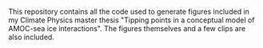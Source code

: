 This repository contains all the code used to generate figures included in my Climate Physics master thesis "Tipping points in a conceptual model of AMOC-sea ice interactions". The figures themselves and a few clips are also included.